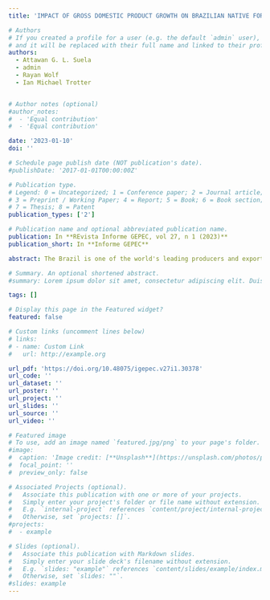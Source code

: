 ```yaml
---
title: 'IMPACT OF GROSS DOMESTIC PRODUCT GROWTH ON BRAZILIAN NATIVE FORESTS: A COMPUTABLE GENERAL BALANCE ANALYSIS'

# Authors
# If you created a profile for a user (e.g. the default `admin` user), write the username (folder name) here
# and it will be replaced with their full name and linked to their profile.
authors:
  - Attawan G. L. Suela
  - admin
  - Rayan Wolf
  - Ian Michael Trotter


# Author notes (optional)
#author_notes:
#  - 'Equal contribution'
#  - 'Equal contribution'

date: '2023-01-10'
doi: ''

# Schedule page publish date (NOT publication's date).
#publishDate: '2017-01-01T00:00:00Z'

# Publication type.
# Legend: 0 = Uncategorized; 1 = Conference paper; 2 = Journal article;
# 3 = Preprint / Working Paper; 4 = Report; 5 = Book; 6 = Book section;
# 7 = Thesis; 8 = Patent
publication_types: ['2']

# Publication name and optional abbreviated publication name.
publication: In **REvista Informe GEPEC, vol 27, n 1 (2023)**
publication_short: In **Informe GEPEC**

abstract: The Brazil is one of the world's leading producers and exporters of agricultural products, and it should continue to expand its production in the coming decades, remaining one of the main providers of food, fiber, and bioenergy for domestic and foreign consumption. This study aimed to analyze, by using Static Computable General Equilibrium model (BREA), the impacts on intermediate demand and the growth of agricultural production necessary for GDP to reach the expected projection for 2030, both for Brazilian macro-regions and for the MATOPIBA as well as the loss of native forest necessary for this happens. As a result, to compose the GDP growth in the North region, fruit growing would emerge with an increase of 9.2%. In MATOPIBA, soybean growth in suppressed forest areas showed an elevation of approximately 9.7%. It is observed that soy would continue to migrate to regions that hold cheap land and without the soybean moratorium embargo. The total amount of forests suppressed in Brazil for the expected economic growth to occur would be 490,000 ha. It is concluded that the economic growth related to the agricultural sectors is also linked to the conversion of native vegetation areas for future economic growth.

# Summary. An optional shortened abstract.
#summary: Lorem ipsum dolor sit amet, consectetur adipiscing elit. Duis posuere tellus ac convallis placerat. Proin tincidunt magna sed ex sollicitudin condimentum.

tags: []

# Display this page in the Featured widget?
featured: false

# Custom links (uncomment lines below)
# links:
# - name: Custom Link
#   url: http://example.org

url_pdf: 'https://doi.org/10.48075/igepec.v27i1.30378'
url_code: ''
url_dataset: ''
url_poster: ''
url_project: ''
url_slides: ''
url_source: ''
url_video: ''

# Featured image
# To use, add an image named `featured.jpg/png` to your page's folder.
#image:
#  caption: 'Image credit: [**Unsplash**](https://unsplash.com/photos/pLCdAaMFLTE)'
#  focal_point: ''
#  preview_only: false

# Associated Projects (optional).
#   Associate this publication with one or more of your projects.
#   Simply enter your project's folder or file name without extension.
#   E.g. `internal-project` references `content/project/internal-project/index.md`.
#   Otherwise, set `projects: []`.
#projects:
#  - example

# Slides (optional).
#   Associate this publication with Markdown slides.
#   Simply enter your slide deck's filename without extension.
#   E.g. `slides: "example"` references `content/slides/example/index.md`.
#   Otherwise, set `slides: ""`.
#slides: example
---
```

